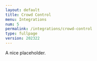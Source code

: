 ```yaml
---
layout: default
title: Crowd Control
menu: Integrations
num: 5
permalink: /integrations/crowd-control
type: fullpage
version: 202322
---
```


A nice placeholder.